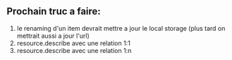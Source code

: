 ## Prochain truc a faire:

1. le renaming d'un item devrait mettre a jour le local storage (plus tard on mettrait aussi a jour l'url)
2. resource.describe avec une relation 1:1
3. resource.describe avec une relation 1:n
